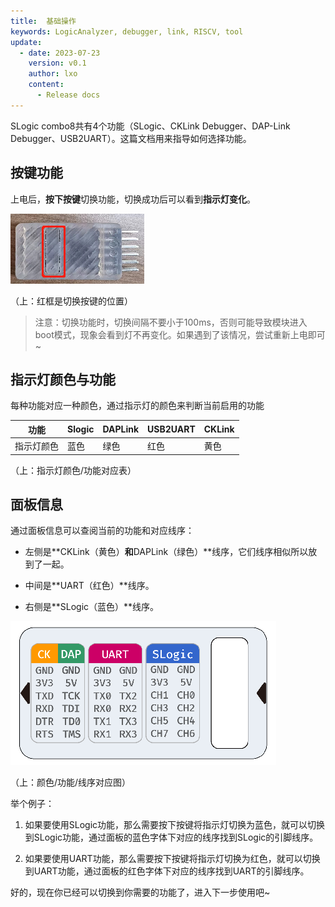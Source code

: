 ```yaml
---
title:  基础操作
keywords: LogicAnalyzer, debugger, link, RISCV, tool
update:
  - date: 2023-07-23
    version: v0.1
    author: lxo
    content:
      - Release docs
---
```


SLogic combo8共有4个功能（SLogic、CKLink Debugger、DAP-Link Debugger、USB2UART）。这篇文档用来指导如何选择功能。

## 按键功能

上电后，**按下按键**切换功能，切换成功后可以看到**指示灯变化**。

![slogic_btn](./assets/basic_operation/slogic_btn.png)

（上：红框是切换按键的位置）

> 注意：切换功能时，切换间隔不要小于100ms，否则可能导致模块进入boot模式，现象会看到灯不再变化。如果遇到了该情况，尝试重新上电即可~

## 指示灯颜色与功能

每种功能对应一种颜色，通过指示灯的颜色来判断当前启用的功能

| 功能       | Slogic | DAPLink | USB2UART | CKLink |
| ---------- | ------ | ------- | -------- | ------ |
| 指示灯颜色 | 蓝色   | 绿色    | 红色     | 黄色   |

（上：指示灯颜色/功能对应表）

## 面板信息

通过面板信息可以查阅当前的功能和对应线序：

- 左侧是**CKLink（黄色）**和**DAPLink（绿色）**线序，它们线序相似所以放到了一起。

- 中间是**UART（红色）**线序。

- 右侧是**SLogic（蓝色）**线序。

![slogic_panel](./assets/basic_operation/slogic_panel.png)

（上：颜色/功能/线序对应图）

举个例子：

1. 如果要使用SLogic功能，那么需要按下按键将指示灯切换为蓝色，就可以切换到SLogic功能，通过面板的蓝色字体下对应的线序找到SLogic的引脚线序。

2. 如果要使用UART功能，那么需要按下按键将指示灯切换为红色，就可以切换到UART功能，通过面板的红色字体下对应的线序找到UART的引脚线序。

好的，现在你已经可以切换到你需要的功能了，进入下一步使用吧~
